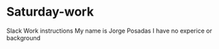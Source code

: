 # Saturday-work
Slack Work instructions 
My name is Jorge Posadas
I have no experice or background

    